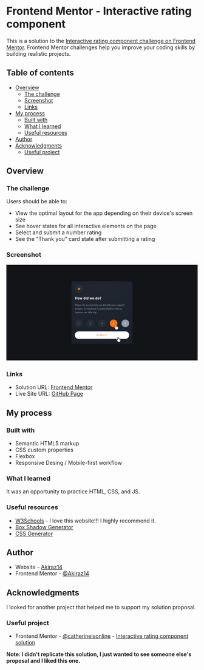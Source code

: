 # Frontend Mentor - Interactive rating component

This is a solution to the [Interactive rating component challenge on Frontend Mentor](https://www.frontendmentor.io/challenges/interactive-rating-component-koxpeBUmI). Frontend Mentor challenges help you improve your coding skills by building realistic projects. 

## Table of contents

- [Overview](#overview)
  - [The challenge](#the-challenge)
  - [Screenshot](#screenshot)
  - [Links](#links)
- [My process](#my-process)
  - [Built with](#built-with)
  - [What I learned](#what-i-learned)
  - [Useful resources](#useful-resources)
- [Author](#author)
- [Acknowledgments](#acknowledgments)
  - [Useful project](#useful-project)

## Overview

### The challenge

Users should be able to:

- View the optimal layout for the app depending on their device's screen size
- See hover states for all interactive elements on the page
- Select and submit a number rating
- See the "Thank you" card state after submitting a rating

### Screenshot

![](./design/desktop-active-states-design-result.jpg)

### Links

- Solution URL: [Frontend Mentor](https://www.frontendmentor.io/solutions/interactive-rating-component--iNf_8mnpY)
- Live Site URL: [GitHub Page](https://akiraz14.github.io/interactive-rating-component/)

## My process

### Built with

- Semantic HTML5 markup
- CSS custom properties
- Flexbox
- Responsive Desing / Mobile-first workflow

### What I learned

It was an opportunity to practice HTML, CSS, and JS.

### Useful resources

- [W3Schools](https://www.w3schools.com/) - I love this website!!! I highly recommend it.
- [Box Shadow Generator](https://box-shadow.dev/)
- [CSS Generator](https://cssgenerator.org/)

## Author

- Website - [Akiraz14](https://akiraz14.github.io/)
- Frontend Mentor - [@Akiraz14](https://www.frontendmentor.io/profile/Akiraz14)

## Acknowledgments

I looked for another project that helped me to support my solution proposal.

### Useful project

- Frontend Mentor - [@catherineisonline](https://www.frontendmentor.io/profile/catherineisonline) - [Interactive rating component solution](https://github.com/catherineisonline/interactive-rating-component-frontendmentor)

**Note: I didn't replicate this solution, I just wanted to see someone else's proposal and I liked this one.**
